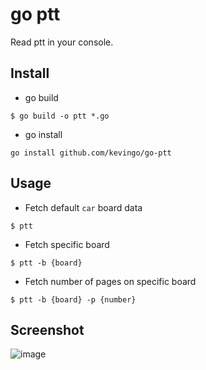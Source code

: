 # go ptt 

Read ptt in your console.

## Install

- go build

```
$ go build -o ptt *.go
```

- go install

```
go install github.com/kevingo/go-ptt
```

## Usage

- Fetch default `car` board data

```
$ ptt
```

- Fetch specific board

```
$ ptt -b {board}
```

- Fetch number of pages on specific board

```
$ ptt -b {board} -p {number}
```
## Screenshot

![image](https://raw.githubusercontent.com/kevingo/go-ptt/master/screenshot/ptt.png)
